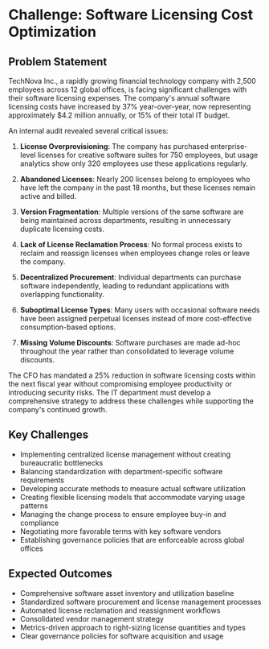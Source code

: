 # Challenge: Software Licensing Cost Optimization

## Problem Statement

TechNova Inc., a rapidly growing financial technology company with 2,500 employees across 12 global offices, is facing significant challenges with their software licensing expenses. The company's annual software licensing costs have increased by 37% year-over-year, now representing approximately $4.2 million annually, or 15% of their total IT budget.

An internal audit revealed several critical issues:

1. **License Overprovisioning**: The company has purchased enterprise-level licenses for creative software suites for 750 employees, but usage analytics show only 320 employees use these applications regularly.

2. **Abandoned Licenses**: Nearly 200 licenses belong to employees who have left the company in the past 18 months, but these licenses remain active and billed.

3. **Version Fragmentation**: Multiple versions of the same software are being maintained across departments, resulting in unnecessary duplicate licensing costs.

4. **Lack of License Reclamation Process**: No formal process exists to reclaim and reassign licenses when employees change roles or leave the company.

5. **Decentralized Procurement**: Individual departments can purchase software independently, leading to redundant applications with overlapping functionality.

6. **Suboptimal License Types**: Many users with occasional software needs have been assigned perpetual licenses instead of more cost-effective consumption-based options.

7. **Missing Volume Discounts**: Software purchases are made ad-hoc throughout the year rather than consolidated to leverage volume discounts.

The CFO has mandated a 25% reduction in software licensing costs within the next fiscal year without compromising employee productivity or introducing security risks. The IT department must develop a comprehensive strategy to address these challenges while supporting the company's continued growth.

## Key Challenges

- Implementing centralized license management without creating bureaucratic bottlenecks
- Balancing standardization with department-specific software requirements
- Developing accurate methods to measure actual software utilization
- Creating flexible licensing models that accommodate varying usage patterns
- Managing the change process to ensure employee buy-in and compliance
- Negotiating more favorable terms with key software vendors
- Establishing governance policies that are enforceable across global offices

## Expected Outcomes

- Comprehensive software asset inventory and utilization baseline
- Standardized software procurement and license management processes
- Automated license reclamation and reassignment workflows
- Consolidated vendor management strategy
- Metrics-driven approach to right-sizing license quantities and types
- Clear governance policies for software acquisition and usage
